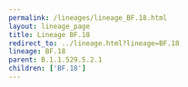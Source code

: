 ```yaml
---
permalink: /lineages/lineage_BF.18.html
layout: lineage_page
title: Lineage BF.18
redirect_to: ../lineage.html?lineage=BF.18
lineage: BF.18
parent: B.1.1.529.5.2.1
children: ['BF.18']
---
```

